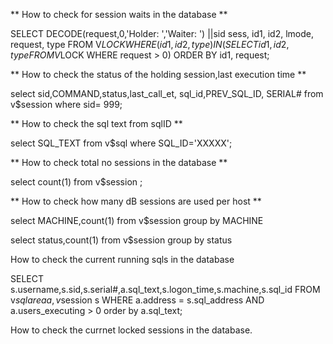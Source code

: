 ** How to check for session waits in the database **

SELECT DECODE(request,0,'Holder: ','Waiter: ') ||sid sess, id1, id2, lmode, request, type FROM V$LOCK WHERE (id1, id2, type) IN (SELECT id1, id2, type FROM V$LOCK WHERE request > 0) ORDER BY id1, request;

** How to check the status of the holding session,last execution time ** 

select sid,COMMAND,status,last_call_et, sql_id,PREV_SQL_ID, SERIAL# from v$session where sid= 999;

**  How to check the sql text from sqlID ** 

select SQL_TEXT from v$sql where  SQL_ID='XXXXX';

**  How to check total no sessions in the database ** 

select count(1) from v$session ;

**  How to check how many  dB sessions are used per host ** 

select MACHINE,count(1) from v$session group by MACHINE

 select status,count(1) from v$session group by status 

How to check the current running sqls in the database

SELECT s.username,s.sid,s.serial#,a.sql_text,s.logon_time,s.machine,s.sql_id FROM v$sqlarea  a,v$session s WHERE a.address = s.sql_address AND a.users_executing > 0 order by a.sql_text;


How to check the currnet locked sessions in the database.
